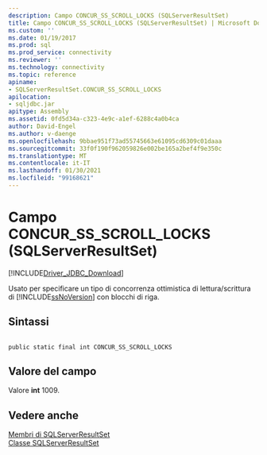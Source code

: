 ```yaml
---
description: Campo CONCUR_SS_SCROLL_LOCKS (SQLServerResultSet)
title: Campo CONCUR_SS_SCROLL_LOCKS (SQLServerResultSet) | Microsoft Docs
ms.custom: ''
ms.date: 01/19/2017
ms.prod: sql
ms.prod_service: connectivity
ms.reviewer: ''
ms.technology: connectivity
ms.topic: reference
apiname:
- SQLServerResultSet.CONCUR_SS_SCROLL_LOCKS
apilocation:
- sqljdbc.jar
apitype: Assembly
ms.assetid: 0fd5d34a-c323-4e9c-a1ef-6288c4a0b4ca
author: David-Engel
ms.author: v-daenge
ms.openlocfilehash: 9bbae951f73ad55745663e61095cd6309c01daaa
ms.sourcegitcommit: 33f0f190f962059826e002be165a2bef4f9e350c
ms.translationtype: MT
ms.contentlocale: it-IT
ms.lasthandoff: 01/30/2021
ms.locfileid: "99168621"
---
```

# <a name="concur_ss_scroll_locks-field-sqlserverresultset"></a>Campo CONCUR_SS_SCROLL_LOCKS (SQLServerResultSet)
[!INCLUDE[Driver_JDBC_Download](../../../includes/driver_jdbc_download.md)]

  Usato per specificare un tipo di concorrenza ottimistica di lettura/scrittura di [!INCLUDE[ssNoVersion](../../../includes/ssnoversion-md.md)] con blocchi di riga.  
  
## <a name="syntax"></a>Sintassi  
  
```  
  
public static final int CONCUR_SS_SCROLL_LOCKS  
```  
  
## <a name="field-value"></a>Valore del campo  
 Valore **int** 1009.  
  
## <a name="see-also"></a>Vedere anche  
 [Membri di SQLServerResultSet](../../../connect/jdbc/reference/sqlserverresultset-members.md)   
 [Classe SQLServerResultSet](../../../connect/jdbc/reference/sqlserverresultset-class.md)  
  
  
